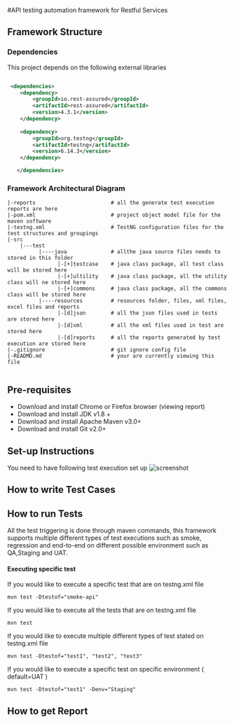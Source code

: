 #API testing automation framework for Restful Services

## Framework Structure
### Dependencies
This project depends on the following external libraries
```Xml

 <dependencies>
   	<dependency>
   		<groupId>io.rest-assured</groupId>
   		<artifactId>rest-assured</artifactId>
   		<version>4.3.1</version>
   	</dependency>
   			
   	<dependency>
   		<groupId>org.testng</groupId>
   		<artifactId>testng</artifactId>
   		<version>6.14.3</version>
   	</dependency>

   </dependencies>
```
### Framework Architectural Diagram
```
|-reports                        # all the generate test execution reports are here
|-pom.xml                        # project object model file for the maven software
|-testng.xml                     # TestNG configuration files for the test structures and groupings
|-src
    |---test
          |----java              # allthe java source files needs to stored in this folder
                |-[+]testcase    # java class package, all test class will be stored here
                |-[+]ultility    # java class package, all the utility class will ne stored here
                |-[+]commons     # java class package, all the commons class will be stored here
          |----resources         # resources folder, files, xml files, excel files and reports
                |-[d]json        # all the json files used in tests are stored here
                |-[d]xml         # all the xml files used in test are stored here
                |-[d]reports     # all the reports generated by test execution are stored here
|-.gitignore                     # git ignore config file
|-READMD.md                      # your are currently viewing this file
    
```
## Pre-requisites
* Download and install Chrome or Firefox browser (viewing report)
* Download and install JDK v1.8 +
* Download and install Apache Maven v3.0+
* Download and install Git v2.0+

## Set-up Instructions 
You need to have following test execution set up
![screenshot](/images/test_execution_setup.png)

## How to write Test Cases

## How to run Tests
All the test triggering is done through maven commands, this framework supports multiple different types of test executions such as smoke, regression and end-to-end on different possible environment such as QA,Staging and UAT.
#### Executing specific test 
If you would like to execute a specific test that are on testng.xml file
```shell script
mvn test -Dtestof="smoke-api"
```
If you would like to execute all the tests that are on testng.xml file
```shell script
mvn test 
```
If you would like to execute multiple different types of test stated on testng.xml file
```shell script
mvn test -Dtestof="test1", "test2", "test3"
```
If you would like to execute a specific test on specific environment ( default=UAT )
```shell script
mvn test -Dtestof="test1" -Denv="Staging"
```

## How to get Report
